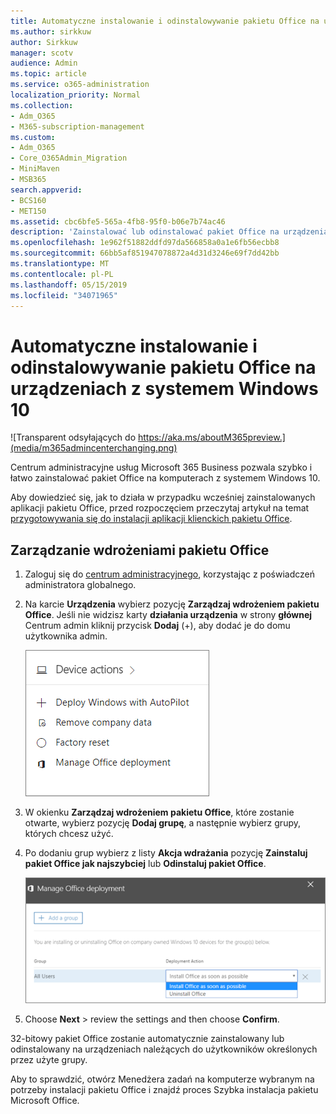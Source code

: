 ```yaml
---
title: Automatyczne instalowanie i odinstalowywanie pakietu Office na urządzeniach z systemem Windows 10
ms.author: sirkkuw
author: Sirkkuw
manager: scotv
audience: Admin
ms.topic: article
ms.service: o365-administration
localization_priority: Normal
ms.collection:
- Adm_O365
- M365-subscription-management
ms.custom:
- Adm_O365
- Core_O365Admin_Migration
- MiniMaven
- MSB365
search.appverid:
- BCS160
- MET150
ms.assetid: cbc6bfe5-565a-4fb8-95f0-b06e7b74ac46
description: 'Zainstalować lub odinstalować pakiet Office na urządzeniach Windows 10 z Centrum administracyjnego Microsoft 365 Business. '
ms.openlocfilehash: 1e962f51882ddfd97da566858a0a1e6fb56ecbb8
ms.sourcegitcommit: 66bb5af851947078872a4d31d3246e69f7dd42bb
ms.translationtype: MT
ms.contentlocale: pl-PL
ms.lasthandoff: 05/15/2019
ms.locfileid: "34071965"
---
```

# <a name="automatically-install-or-uninstall-office-on-windows-10-devices"></a>Automatyczne instalowanie i odinstalowywanie pakietu Office na urządzeniach z systemem Windows 10

![Transparent odsyłających do https://aka.ms/aboutM365preview.](media/m365admincenterchanging.png)

Centrum administracyjne usług Microsoft 365 Business pozwala szybko i łatwo zainstalować pakiet Office na komputerach z systemem Windows 10.
  
Aby dowiedzieć się, jak to działa w przypadku wcześniej zainstalowanych aplikacji pakietu Office, przed rozpoczęciem przeczytaj artykuł na temat [przygotowywania się do instalacji aplikacji klienckich pakietu Office](prepare-for-office-client-deployment.md). 
  
## <a name="manage-office-deployments"></a>Zarządzanie wdrożeniami pakietu Office

1. Zaloguj się do [centrum administracyjnego](https://aka.ms/bcsportal), korzystając z poświadczeń administratora globalnego. 
    
2. Na karcie **Urządzenia** wybierz pozycję **Zarządzaj wdrożeniem pakietu Office**.
      Jeśli nie widzisz karty **działania urządzenia** w strony **głównej** Centrum admin kliknij przycisk **Dodaj** (+), aby dodać je do domu użytkownika admin.
    
    ![Screenshot of the Devices card in the admin center](media/9982e784-dbf9-4a76-a159-bb3e2e5aa23f.png)
  
3. W okienku **Zarządzaj wdrożeniem pakietu Office**, które zostanie otwarte, wybierz pozycję **Dodaj grupę**, a następnie wybierz grupy, których chcesz użyć.
    
4. Po dodaniu grup wybierz z listy **Akcja wdrażania** pozycję **Zainstaluj pakiet Office jak najszybciej** lub **Odinstaluj pakiet Office**.
    
    ![In the Manage Office deployment pane, choose either Install Office as soon as possible, or Uninstall Office.](media/00f24a61-1848-40c0-b037-78d726c7d757.png)
  
5. Choose **Next** \> review the settings and then choose **Confirm**.
    
32-bitowy pakiet Office zostanie automatycznie zainstalowany lub odinstalowany na urządzeniach należących do użytkowników określonych przez użyte grupy.
  
Aby to sprawdzić, otwórz Menedżera zadań na komputerze wybranym na potrzeby instalacji pakietu Office i znajdź proces Szybka instalacja pakietu Microsoft Office.
  


